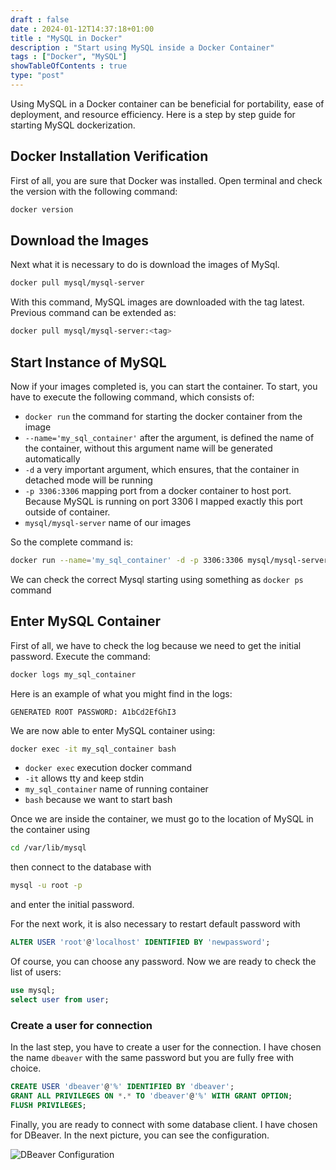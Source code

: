 ```yaml
--- 
draft : false
date : 2024-01-12T14:37:18+01:00
title : "MySQL in Docker"
description : "Start using MySQL inside a Docker Container"
tags : ["Docker", "MySQL"]
showTableOfContents : true
type: "post"
---
```


Using MySQL in a Docker container can be beneficial for portability, ease of deployment, and resource efficiency. Here is a step by step guide for starting MySQL dockerization.

## Docker Installation Verification

First of all, you are sure that Docker was installed. Open terminal  and check the version with the following command:
```bash
docker version
```

## Download the Images

Next what it is necessary to do is download the images of MySql.
```bash
docker pull mysql/mysql-server
```
With this command, MySQL images are downloaded with the tag latest. Previous command can be extended as:
```bash
docker pull mysql/mysql-server:<tag>
```

## Start Instance of MySQL

Now if your images completed is, you can start the container. To start, you have to execute the following command, which consists of: 

* `docker run` the command for starting the docker container from the image
* `--name='my_sql_container'` after the argument, is defined the name of the container, without this argument name will be generated automatically
* `-d` a very important argument, which ensures, that the container in detached mode will be running
* `-p 3306:3306` mapping port from a docker container to host port. Because MySQL is running on port 3306 I mapped exactly this port outside of container.
* `mysql/mysql-server` name of our images

So the complete command is:
``` bash
docker run --name='my_sql_container' -d -p 3306:3306 mysql/mysql-server
```
We can check the correct Mysql starting using something as `docker ps` command

## Enter MySQL Container

First of all, we have to check the log because we need to get the initial password. Execute the command:
```bash
docker logs my_sql_container
```
Here is an example of what you might find in the logs:
```
GENERATED ROOT PASSWORD: A1bCd2EfGhI3
```
We are now able to enter MySQL container using:
```bash
docker exec -it my_sql_container bash
```
* `docker exec` execution docker command
* `-it` allows tty and keep stdin
* `my_sql_container` name of running container
* `bash` because we want to start bash

Once we are inside the container, we must go to the location of MySQL in the container using 
```bash
cd /var/lib/mysql 
```
then connect to the database with 
```bash
mysql -u root -p
```
and enter the initial password.

For the next work, it is also necessary to restart default password with
```SQL
ALTER USER 'root'@'localhost' IDENTIFIED BY 'newpassword'; 
```
Of course, you can choose any password.
Now we are ready to check the list of users:
```SQL
use mysql;
select user from user;
```

### Create a user for connection

In the last step, you have to create a user for the connection. I have chosen the name `dbeaver` with the same password but you are fully free with choice.
```SQL
CREATE USER 'dbeaver'@'%' IDENTIFIED BY 'dbeaver';
GRANT ALL PRIVILEGES ON *.* TO 'dbeaver'@'%' WITH GRANT OPTION;
FLUSH PRIVILEGES;
```
Finally, you are ready to connect with some database client. I have chosen for DBeaver. In the next picture, you can see the configuration. 

![DBeaver Configuration](/images/20240112_dbeaver_mysql.webp)
